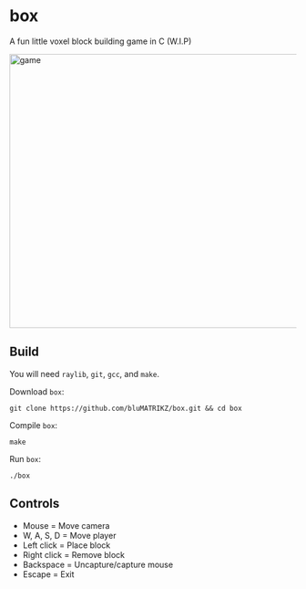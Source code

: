 # box
A fun little voxel block building game in C (W.I.P)

<img width="640" height="480" alt="game" src="https://github.com/user-attachments/assets/5a59abbe-48b2-4eff-ba9b-473d33eaa7c3" />

## Build
You will need `raylib`, `git`, `gcc`, and `make`.

Download `box`:
```
git clone https://github.com/bluMATRIKZ/box.git && cd box
```

Compile `box`:
```
make
```

Run `box`:
```
./box
```

## Controls
- Mouse = Move camera
- W, A, S, D = Move player
- Left click = Place block
- Right click = Remove block
- Backspace = Uncapture/capture mouse
- Escape = Exit
